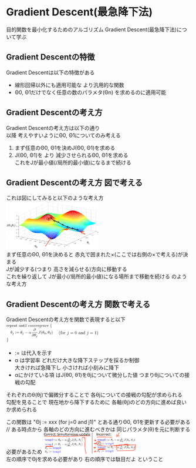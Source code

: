 # Gradient Descent(最急降下法)
目的関数を最小化するためのアルゴリズム Gradient Descent(最急降下法)について学ぶ  

## Gradient Descentの特徴
Gradient Descentは以下の特徴がある
* 線形回帰以外にも適用可能な より汎用的な関数
* Θ0, Θ1だけでなく任意の数のパラメタ(Θn) を求めるのに適用可能

## Gradient Descentの考え方
Gradient Descentの考え方は以下の通り  
以降 考えやすいようにΘ0, Θ1についてのみ考える
1. まず任意のΘ0, Θ1を決めJ(Θ0, Θ1)を求める
1. J(Θ0, Θ1)を より 減少させられるΘ0, Θ1を求める  
   これをJが最小値(/局所的最小値)になるまで続ける  

## Gradient Descentの考え方 図で考える
これは図にしてみると以下のような考え方  
<img src="../../img/01_08_gradient_descent_graph.png" width=50%>  
まず任意のΘ0, Θ1を決めると 赤丸で囲まれた×(ここでは右側の×で考える)が決まる  
Jが減少する(つまり 高さを減らせる)方向に移動する  
これを繰り返して Jが最小(/局所的最小値)になる場所まで移動を続ける のような考え方  

## Gradient Descentの考え方 関数で考える
Gradient Descentの考え方を関数で表現すると以下  
<img src="../../img/01_08_gradient_descent_algorithm.png" width=50%>  
* := は代入を示す
* α は学習率 どれだけ大きな降下ステップを採るか制御  
  大きければ急降下し 小さければ小刻みに降下
* αにかけている項 はJ(θ0, θ1)をθjについて微分した値 つまりθjについての接戦の勾配  

それぞれのθ(θj)で偏微分することで 各θjについての接戦の勾配が求められる  
勾配を見ることで 現在地から降下するために 各軸(θj)のどの方向に進めば良いか求められる  

この関数は "Θj := xxx (for j=0 and j1)" とある通りΘ0, Θ1を更新する必要がある  
// ある時点から 各軸のどの方向に進むべきかは 同じパラメタ(θ)を元に判断する必要があるため 
<img src="../../img/01_08_gradient_descent_algorithm_simultaneous.png" width=50%>  
左の順序でΘjを求める必要があり 右の順序では駄目だよ ということ
